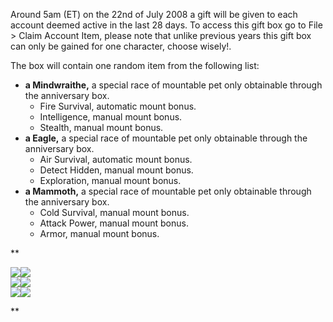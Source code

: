---
---
Around 5am (ET) on the 22nd of July 2008 a gift will be given to each account deemed active in the last 28 days. To access this gift box go to File > Claim Account Item, please note that unlike previous years this gift box can only be gained for one character, choose wisely!.

The box will contain one random item from the following list:

*   **a Mindwraithe,** a special race of mountable pet only obtainable through the anniversary box.
    *   Fire Survival, automatic mount bonus.
    *   Intelligence, manual mount bonus.
    *   Stealth, manual mount bonus.
*   **a Eagle,** a special race of mountable pet only obtainable through the anniversary box.
    *   Air Survival, automatic mount bonus.
    *   Detect Hidden, manual mount bonus.
    *   Exploration, manual mount bonus.
*   **a Mammoth,** a special race of mountable pet only obtainable through the anniversary box.
    *   Cold Survival, manual mount bonus.
    *   Attack Power, manual mount bonus.
    *   Armor, manual mount bonus.

**

![](https://lohcdn.com/game/r/big/mjpmindm.gif)![](https://lohcdn.com/game/r/big/mjpmindf.gif)  
![](https://lohcdn.com/game/r/big/mjpeaglem.gif)![](https://lohcdn.com/game/r/big/mjpeaglef.gif)  
![](https://lohcdn.com/game/r/big/mjpmammothm.gif)![](https://lohcdn.com/game/r/big/mjpmammothf.gif)

**